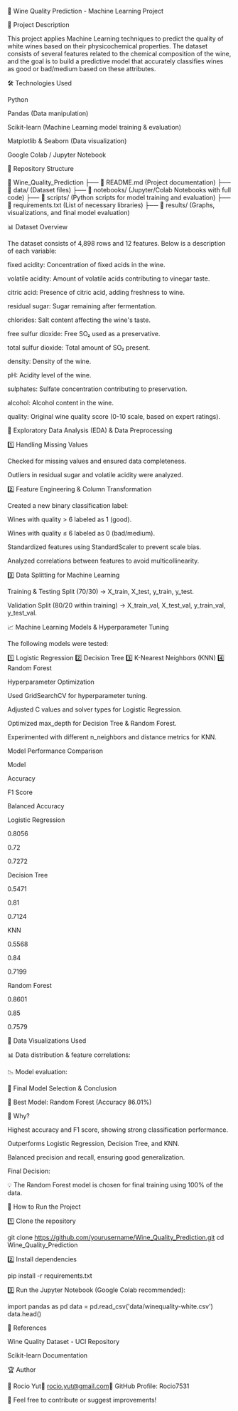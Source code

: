 🍷 Wine Quality Prediction - Machine Learning Project

📌 Project Description

This project applies Machine Learning techniques to predict the quality of white wines based on their physicochemical properties. The dataset consists of several features related to the chemical composition of the wine, and the goal is to build a predictive model that accurately classifies wines as good or bad/medium based on these attributes.

🛠 Technologies Used

Python

Pandas (Data manipulation)

Scikit-learn (Machine Learning model training & evaluation)

Matplotlib & Seaborn (Data visualization)

Google Colab / Jupyter Notebook

📂 Repository Structure

📂 Wine_Quality_Prediction
├── 📄 README.md (Project documentation)
├── 📂 data/ (Dataset files)
├── 📂 notebooks/ (Jupyter/Colab Notebooks with full code)
├── 📂 scripts/ (Python scripts for model training and evaluation)
├── 📄 requirements.txt (List of necessary libraries)
├── 📂 results/ (Graphs, visualizations, and final model evaluation)

📊 Dataset Overview

The dataset consists of 4,898 rows and 12 features. Below is a description of each variable:

fixed acidity: Concentration of fixed acids in the wine.

volatile acidity: Amount of volatile acids contributing to vinegar taste.

citric acid: Presence of citric acid, adding freshness to wine.

residual sugar: Sugar remaining after fermentation.

chlorides: Salt content affecting the wine's taste.

free sulfur dioxide: Free SO₂ used as a preservative.

total sulfur dioxide: Total amount of SO₂ present.

density: Density of the wine.

pH: Acidity level of the wine.

sulphates: Sulfate concentration contributing to preservation.

alcohol: Alcohol content in the wine.

quality: Original wine quality score (0-10 scale, based on expert ratings).

🔎 Exploratory Data Analysis (EDA) & Data Preprocessing

1️⃣ Handling Missing Values

Checked for missing values and ensured data completeness.

Outliers in residual sugar and volatile acidity were analyzed.

2️⃣ Feature Engineering & Column Transformation

Created a new binary classification label:

Wines with quality > 6 labeled as 1 (good).

Wines with quality ≤ 6 labeled as 0 (bad/medium).

Standardized features using StandardScaler to prevent scale bias.

Analyzed correlations between features to avoid multicollinearity.

3️⃣ Data Splitting for Machine Learning

Training & Testing Split (70/30) → X_train, X_test, y_train, y_test.

Validation Split (80/20 within training) → X_train_val, X_test_val, y_train_val, y_test_val.

📈 Machine Learning Models & Hyperparameter Tuning

The following models were tested:

1️⃣ Logistic Regression
2️⃣ Decision Tree
3️⃣ K-Nearest Neighbors (KNN)
4️⃣ Random Forest

Hyperparameter Optimization

Used GridSearchCV for hyperparameter tuning.

Adjusted C values and solver types for Logistic Regression.

Optimized max_depth for Decision Tree & Random Forest.

Experimented with different n_neighbors and distance metrics for KNN.

Model Performance Comparison

Model

Accuracy

F1 Score

Balanced Accuracy

Logistic Regression

0.8056

0.72

0.7272

Decision Tree

0.5471

0.81

0.7124

KNN

0.5568

0.84

0.7199

Random Forest

0.8601

0.85

0.7579

🎨 Data Visualizations Used

📊 Data distribution & feature correlations:



📉 Model evaluation:



🚀 Final Model Selection & Conclusion

📌 Best Model: Random Forest (Accuracy 86.01%)

📌 Why?

Highest accuracy and F1 score, showing strong classification performance.

Outperforms Logistic Regression, Decision Tree, and KNN.

Balanced precision and recall, ensuring good generalization.

Final Decision:

💡 The Random Forest model is chosen for final training using 100% of the data.

🚀 How to Run the Project

1️⃣ Clone the repository

git clone https://github.com/yourusername/Wine_Quality_Prediction.git
cd Wine_Quality_Prediction

2️⃣ Install dependencies

pip install -r requirements.txt

3️⃣ Run the Jupyter Notebook (Google Colab recommended):

import pandas as pd
data = pd.read_csv('data/winequality-white.csv')
data.head()

📎 References

Wine Quality Dataset - UCI Repository

Scikit-learn Documentation

🏆 Author

👤 Rocio Yut📧 rocio.yut@gmail.com🔗 GitHub Profile: Rocio7531

🚀 Feel free to contribute or suggest improvements!